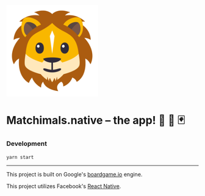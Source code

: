<img src="./matchimals-icon.png" alt="Matchimals logo" width="240" />

# Matchimals.native – the app! 📲 🦁 🃏

### Development

`yarn start`

---

This project is built on Google's [boardgame.io](https://github.com/google/boardgame.io) engine.

This project utilizes Facebook's [React Native](https://facebook.github.io/react-native/).
